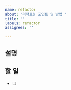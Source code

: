 ```yaml
---
name: refactor
about: '리팩토링 포인트 및 방법 '
title: ''
labels: refactor
assignees: ''

---
```


## 설명

## 할 일

- [ ]
